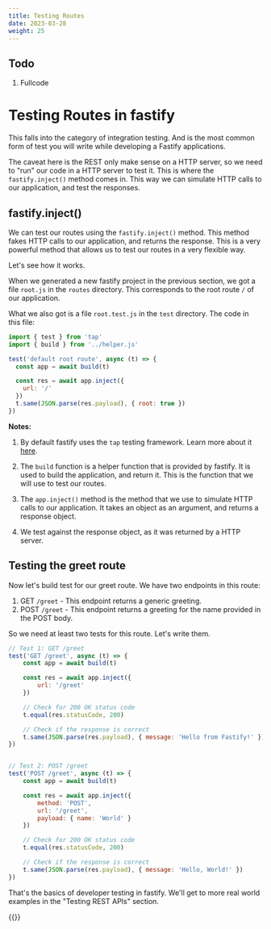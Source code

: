 ```yaml
---
title: Testing Routes
date: 2023-03-28
weight: 25
---
```



## Todo
1. Fullcode

# Testing Routes in fastify

This falls into the category of integration testing. And is the most common form of
test you will write while developing a Fastify applications.

The caveat here is the REST only make sense on a HTTP server, so we need to "run" our
code in a HTTP server to test it. This is where the `fastify.inject()` method comes in.
This way we can simulate HTTP calls to our application, and test the responses.

## fastify.inject()

We can test our routes using the `fastify.inject()` method. This method fakes HTTP 
calls to our application, and returns the response. This is a very powerful method
that allows us to test our routes in a very flexible way.

Let's see how it works.

When we generated a new fastify project in the previous section, we got a file `root.js`
in the `routes` directory. This corresponds to the root route `/` of our application.

What we also got is a file `root.test.js` in the `test` directory. The code in this file:

```js
import { test } from 'tap'
import { build } from '../helper.js'

test('default root route', async (t) => {
  const app = await build(t)

  const res = await app.inject({
    url: '/'
  })
  t.same(JSON.parse(res.payload), { root: true })
})
```

**Notes:**

1. By default fastify uses the `tap` testing framework. Learn more about it [here](https://node-tap.org/).

2. The `build` function is a helper function that is provided by fastify. It is used to
   build the application, and return it. This is the function that we will use to test
   our routes.

3. The `app.inject()` method is the method that we use to simulate HTTP calls to our
    application. It takes an object as an argument, and returns a response object.

4. We test against the response object, as it was returned by a HTTP server.


## Testing the greet route

Now let's build test for our greet route. We have two endpoints in this route:

1. GET `/greet` - This endpoint returns a generic greeting.
2. POST `/greet` - This endpoint returns a greeting for the name provided in the POST body.

So we need at least two tests for this route. Let's write them.

```js
// Test 1: GET /greet
test('GET /greet', async (t) => {
    const app = await build(t)

    const res = await app.inject({
        url: '/greet'
    })

    // Check for 200 OK status code
    t.equal(res.statusCode, 200)

    // Check if the response is correct
    t.same(JSON.parse(res.payload), { message: 'Hello from Fastify!' })
})


// Test 2: POST /greet
test('POST /greet', async (t) => {
    const app = await build(t)

    const res = await app.inject({
        method: 'POST',
        url: '/greet',
        payload: { name: 'World' }
    })

    // Check for 200 OK status code
    t.equal(res.statusCode, 200)

    // Check if the response is correct
    t.same(JSON.parse(res.payload), { message: 'Hello, World!' })
})
```

That's the basics of developer testing in fastify. We'll get to more real world examples
in the "Testing REST APIs" section.


{{<pagebottomnav>}}